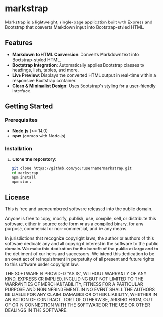 # markstrap
Markstrap is a lightweight, single-page application built with Express and Bootstrap that converts Markdown input into Bootstrap-styled HTML.

## Features

- **Markdown to HTML Conversion**: Converts Markdown text into Bootstrap-styled HTML.
- **Bootstrap Integration**: Automatically applies Bootstrap classes to headings, lists, tables, and more.
- **Live Preview**: Displays the converted HTML output in real-time within a responsive Bootstrap container.
- **Clean & Minimalist Design**: Uses Bootstrap's styling for a user-friendly interface.

## Getting Started

### Prerequisites

- **Node.js** (>= 14.0)
- **npm** (comes with Node.js)

### Installation

1. **Clone the repository**:
```bash
   git clone https://github.com/yourusername/markstrap.git
   cd markstrap
   npm install
   npm start
```


## License

This is free and unencumbered software released into the public domain.

Anyone is free to copy, modify, publish, use, compile, sell, or distribute this software, either in source code form or as a compiled binary, for any purpose, commercial or non-commercial, and by any means.

In jurisdictions that recognize copyright laws, the author or authors of this software dedicate any and all copyright interest in the software to the public domain. We make this dedication for the benefit of the public at large and to the detriment of our heirs and successors. We intend this dedication to be an overt act of relinquishment in perpetuity of all present and future rights to this software under copyright law.

THE SOFTWARE IS PROVIDED “AS IS”, WITHOUT WARRANTY OF ANY KIND, EXPRESS OR IMPLIED, INCLUDING BUT NOT LIMITED TO THE WARRANTIES OF MERCHANTABILITY, FITNESS FOR A PARTICULAR PURPOSE AND NONINFRINGEMENT. IN NO EVENT SHALL THE AUTHORS BE LIABLE FOR ANY CLAIM, DAMAGES OR OTHER LIABILITY, WHETHER IN AN ACTION OF CONTRACT, TORT OR OTHERWISE, ARISING FROM, OUT OF OR IN CONNECTION WITH THE SOFTWARE OR THE USE OR OTHER DEALINGS IN THE SOFTWARE.

